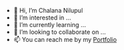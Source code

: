 - 👋 Hi, I’m Chalana Nilupul
- 👀 I’m interested in ...
- 🌱 I’m currently learning ...
- 💞️ I’m looking to collaborate on ...
- 📫 You can reach me by my [Portfolio](https://wonderful-buttercream-cb9923.netlify.app/)

<!---
ChalanaNilupul/ChalanaNilupul is a ✨ special ✨ repository because its `README.md` (this file) appears on your GitHub profile.
You can click the Preview link to take a look at your changes.
--->
